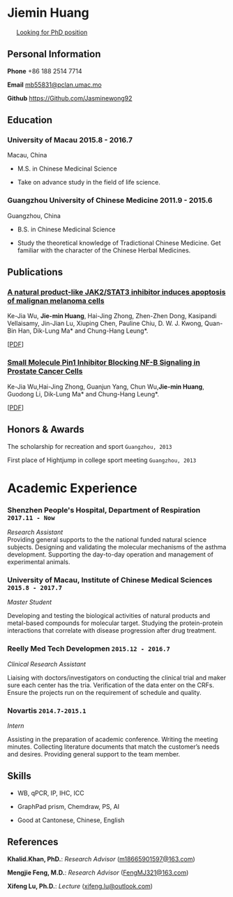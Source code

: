 # Jiemin  Huang 

<div id="webaddress">
<i class="fi-home" style="margin-left:1em"></i>
<a href="http://jasminekong92.github.io.cv/" style="margin-left:0.5em">Looking for PhD position</a>

</div>

##    Personal Information                                          


__Phone__     +86 188 2514 7714


__Email__    <mb55831@pclan.umac.mo>


__Github__    <https://Github.com/Jasminewong92>


##  Education  

### __University of Macau__  2015.8 - 2016.7


Macau, China


- M.S. in Chinese Medicinal Science


- Take on advance study in the field of life science. 



### __Guangzhou University of Chinese Medicine__  2011.9 - 2015.6 



Guangzhou, China


- B.S. in Chinese Medicinal Science


- Study the theoretical knowledge of Tradictional Chinese Medicine. Get familiar with the character of the Chinese Herbal Medicines.



## Publications

###  [__A natural product-like JAK2/STAT3 inhibitor induces apoptosis of malignan melanoma cells__](http://journals.plos.org/plosone/article?id=10.1371/journal.pone.0177123)

Ke-Jia Wu, __Jie-min Huang__, Hai-Jing
Zhong, Zhen-Zhen Dong, Kasipandi
Vellaisamy, Jin-Jian Lu, Xiuping Chen,
Pauline Chiu, D. W. J. Kwong, Quan-Bin
Han, Dik-Lung Ma* and Chung-Hang Leung*.

[[PDF](Academic/plos.pdf)]

###  [__Small Molecule Pin1 Inhibitor Blocking NF-B Signaling in Prostate Cancer Cells__](https://app.peer.us/invitation.html#/1da97e7b81cffa89758ad7af955fb99a?_k=fiiexo)

 Ke-Jia Wu,Hai-Jing Zhong, Guanjun Yang,
Chun Wu,__Jie-min Huang__, Guodong Li,
Dik-Lung Ma* and Chung-Hang Leung*.


[[PDF](Academic/pin.pdf)]



## Honors & Awards

The scholarship for recreation and sport `Guangzhou, 2013` <br>

First place of Hightjump in college sport meeting `Guangzhou, 2013`<br>




# Academic Experience

### __Shenzhen People's Hospital, Department of Respiration__  `2017.11 - Now`
_Research Assistant_<br>
Providing general supports to the the national funded
natural science subjects. Designing and validating
the molecular mechanisms of the asthma development.
Supporting the day-to-day operation and
management of experimental animals.



### __University of Macau, Institute of Chinese Medical Sciences__ `2015.8 - 2017.7`
_Master Student_<br>

Developing and testing the biological activities of
natural products and metal-based compounds for
molecular target. Studying the protein-protein interactions
that correlate with disease progression
after drug treatment.




### __Reelly Med Tech Developmen__ `2015.12 - 2016.7`

_Clinical Research Assistant_<br>


Liaising with doctors/investigators on conducting
the clinical trial and maker sure each center has
the tria. Verification of the data enter on the CRFs.
Ensure the projects run on the requirement of schedule
and quality.


### __Novartis__ `2014.7-2015.1`

_Intern_<br>



Assisting in the preparation of academic conference.
Writing the meeting minutes. Collecting
literature documents that match the customer’s
needs and desires. Providing general support to
the team member.





## Skills


- WB, qPCR, IP, IHC, ICC


- GraphPad prism, Chemdraw, PS, AI


- Good at Cantonese, Chinese, English


## References


__Khalid.Khan, PhD.__: _Research Advisor_  (m18665901597@163.com)


__Mengjie Feng, M.D.__: _Research Advisor_  (FengMJ321@163.com)


__Xifeng Lu, Ph.D.__: _Lecture_  (xifeng.lu@outlook.com)






<!-- ### Footer

Last updated>: July 2018-->
 
